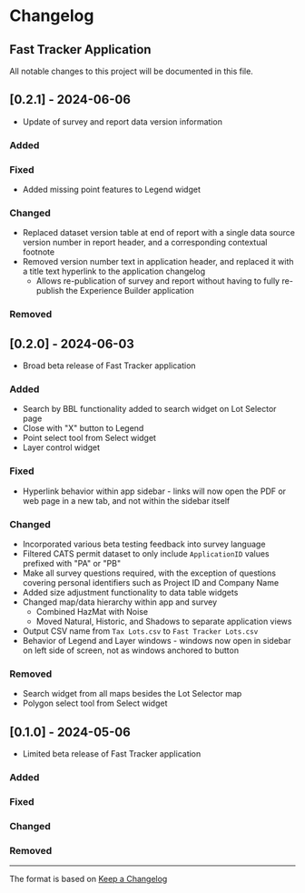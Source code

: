 # Changelog
## Fast Tracker Application

All notable changes to this project will be documented in this file.

## [0.2.1] - 2024-06-06
- Update of survey and report data version information
### Added
### Fixed
- Added missing point features to Legend widget
### Changed
- Replaced dataset version table at end of report with a single data source version number in report header, and a corresponding contextual footnote
- Removed version number text in application header, and replaced it with a title text hyperlink to the application changelog
  - Allows re-publication of survey and report without having to fully re-publish the Experience Builder application
### Removed

## [0.2.0] - 2024-06-03
- Broad beta release of Fast Tracker application
### Added
- Search by BBL functionality added to search widget on Lot Selector page
- Close with "X" button to Legend
- Point select tool from Select widget
- Layer control widget
### Fixed
- Hyperlink behavior within app sidebar - links will now open the PDF or web page in a new tab, and not within the sidebar itself
### Changed
- Incorporated various beta testing feedback into survey language
- Filtered CATS permit dataset to only include `ApplicationID` values prefixed with "PA" or "PB"
- Make all survey questions required, with the exception of questions covering personal identifiers such as Project ID and Company Name
- Added size adjustment functionality to data table widgets
- Changed map/data hierarchy within app and survey
  - Combined HazMat with Noise
  - Moved Natural, Historic, and Shadows to separate application views
- Output CSV name from `Tax Lots.csv` to `Fast Tracker Lots.csv`
- Behavior of Legend and Layer windows - windows now open in sidebar on left side of screen, not as windows anchored to button
### Removed
- Search widget from all maps besides the Lot Selector map
- Polygon select tool from Select widget

## [0.1.0] - 2024-05-06
- Limited beta release of Fast Tracker application
### Added
### Fixed
### Changed
### Removed

----
The format is based on [Keep a Changelog](https://keepachangelog.com/en/1.1.0/)
